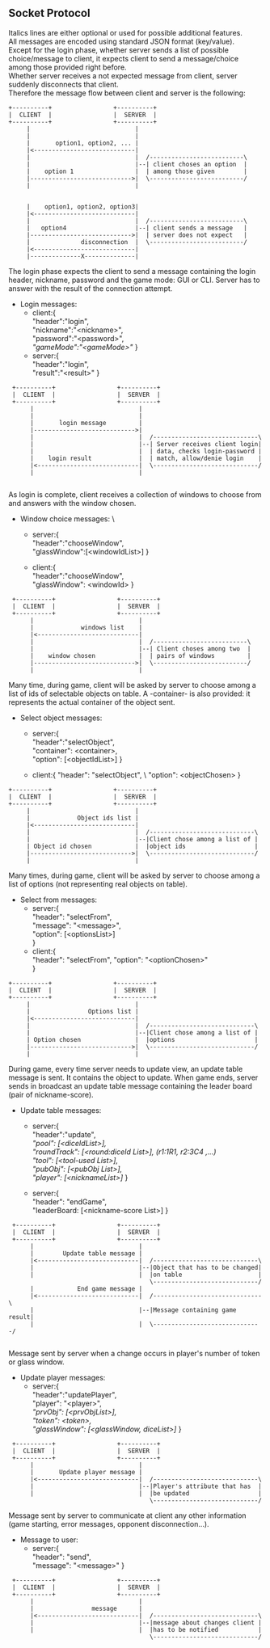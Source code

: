 Socket Protocol
--
Italics lines are either optional or used for possible additional features. \
All messages are encoded using standard JSON format (key/value). \
Except for the login phase, whether server sends a list of possible choice/message 
to client, it expects client to send a message/choice among those provided right before. \
Whether server receives a not expected message from client, server suddenly disconnects that client. \
Therefore the message flow between client and server is the following:


 ```mermaid
 +----------+                 +----------+
 |  CLIENT  |                 |  SERVER  |
 +----------+                 +----------+
      |                             |
      |                             |     
      |       option1, option2, ... |    
      |<----------------------------|
      |                             |  /--------------------------\
      |                             |--| client choses an option  |
      |    option 1                 |  | among those given        |       
      |---------------------------->|  \--------------------------/ 
      |                             |
      
                                  
      |    option1, option2, option3|    
      |<----------------------------|
      |                             |  /--------------------------\
      |   option4                   |--| client sends a message   |
      |---------------------------->|  | server does not expect   |       
      |              disconnection  |  \--------------------------/ 
      |<----------------------------|      
      |--------------X--------------|    
```
The login phase expects the client to send a message containing
the login header, nickname, password and the game mode: GUI or CLI.
Server has to answer with the result of the connection attempt.

- Login messages:                           
    - client:{       
        "header":"login",                   \
        "nickname":"\<nickname>",           \
        "password":"\<password>",           \
        <i>"gameMode":"\<gameMode>"</i> 
        }
    - server:{                              \
        "header":"login",                   \
        "result":"\<result>"
        }
        
```mermaid
 +----------+                 +----------+
 |  CLIENT  |                 |  SERVER  |
 +----------+                 +----------+
      |                             |
      |                             |     
      |       login message         |    
      |---------------------------->|
      |                             |  /-----------------------------\
      |                             |--| Server receives client login| 
      |                             |  | data, checks login-password |
      |    login result             |  | match, allow/denie login    |
      |<----------------------------|  \-----------------------------/ 
      |                             |
      
```
As login is complete, client receives a collection of windows 
to choose from and answers with the window chosen.

- Window choice messages:                   \
    - server:{                              \
        "header":"chooseWindow",            \
        "glassWindow":\[\<windowIdList>] 
        }

    - client:{                              \
        "header":"chooseWindow",            \
        "glassWindow": \<windowId>
        }

```mermaid
 +----------+                 +----------+
 |  CLIENT  |                 |  SERVER  |
 +----------+                 +----------+
      |                             |   
      |             windows list    |    
      |<----------------------------|
      |                             |  /--------------------------\
      |                             |--| Client choses among two  |
      |    window chosen            |  | pairs of windows         |
      |---------------------------->|  \--------------------------/ 
      |                             |
```
Many time, during game, client will be asked by server to choose among 
a list of ids of selectable objects on table. A -container- is also 
provided: it represents the actual container of the object sent.

- Select object messages:
    - server:{ \
        "header":"selectObject",            \
        "container": \<container>,          \
        "option": \[\<objectIdList>]
        }

    - client:{
        "header": "selectObject",           \ 
        "option": \<objectChosen>
        }
 ```mermaid
 +----------+                 +----------+
 |  CLIENT  |                 |  SERVER  |
 +----------+                 +----------+
      |                             |   
      |             Object ids list |    
      |<----------------------------|
      |                             |  /-----------------------------\
      |                             |--|Client chose among a list of |
      | Object id chosen            |  |object ids                   |
      |---------------------------->|  \-----------------------------/
      |                             |
```

Many times, during game, client will be asked by server to choose 
among a list of options (not representing real objects on table).

- Select from messages:
    - server:{                              \
        "header": "selectFrom",             \
        "message": "\<message>",            \
        "option": \[\<optionsList>]           \
    }
    - client:{                              \
        "header": "selectFrom",
        "option": "\<optionChosen>"         \
    }
 ```mermaid
 +----------+                 +----------+
 |  CLIENT  |                 |  SERVER  |
 +----------+                 +----------+
      |                             |   
      |                Options list |    
      |<----------------------------|
      |                             |  /-----------------------------\
      |                             |--|Client chose among a list of |
      | Option chosen               |  |options                      |
      |---------------------------->|  \-----------------------------/
      |                             |
```

During game, every time server needs to update view, an update table
message is sent. It contains the object to update. When game ends, server 
sends in broadcast an update table message containing the leader board 
(pair of nickname-score).

- Update table messages:
    - server:{                              \
        "header":"update",                  \
        <i>"pool": \[\<diceIdList>],            \
        "roundTrack": \[\<round:diceId List>],    (r1:1R1, r2:3C4 ,...)       \
        "tool": \[\<tool-used List>],    \
        "pubObj": \[\<pubObj List>],    \
        "player": \[\<nicknameList>]</i>
    }
    
    - server:{                                
        "header": "endGame",                    \
        "leaderBoard: \[\<nickname-score List>] 
        }
```mermaid
 +----------+                 +----------+
 |  CLIENT  |                 |  SERVER  |
 +----------+                 +----------+
      |                             |   
      |        Update table message |    
      |<----------------------------|  /-----------------------------\
      |                             |--|Object that has to be changed|
      |                             |  |on table                     |
                                       \-----------------------------/
      |            End game message |    
      |<----------------------------|  /------------------------------\
      |                             |--|Message containing game result|
      |                             |  \------------------------------/
                                                                             
```
Message sent by server when a change occurs in player's number of token 
or glass window.
  
- Update player messages:
    - server:{                              \
        "header":"updatePlayer",           \
        "player": \"\<player>",            \
        <i>"prvObj": \[\<prvObjList>],    \
        "token": \<token>,                \
        "glassWindow": \[\<glassWindow, diceList>]</i>
        }
```mermaid
 +----------+                 +----------+
 |  CLIENT  |                 |  SERVER  |
 +----------+                 +----------+
      |                             |   
      |       Update player message |    
      |<----------------------------|  /-----------------------------\
      |                             |--|Player's attribute that has  |
      |                             |  |be updated                   |
                                       \-----------------------------/
```

Message sent by server to communicate at client any other information 
(game starting, error messages, opponent disconnection...).   
- Message to user:
    - server:{                  \
        "header": "send",           \
        "message": "\<message>"
        }
```mermaid
 +----------+                 +----------+
 |  CLIENT  |                 |  SERVER  |
 +----------+                 +----------+
      |                             |   
      |                message      |    
      |<----------------------------|  /-----------------------------\
      |                             |--|message about changes client |
      |                             |  |has to be notified           |
                                       \-----------------------------/
```